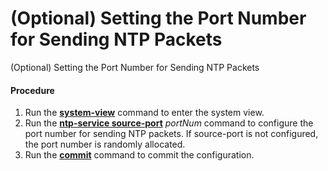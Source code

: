 (Optional) Setting the Port Number for Sending NTP Packets
==========================================================

(Optional) Setting the Port Number for Sending NTP Packets

#### Procedure

1. Run the [**system-view**](cmdqueryname=system-view) command to enter the system view.
2. Run the [**ntp-service source-port**](cmdqueryname=ntp-service+source-port) *portNum* command to configure the port number for sending NTP packets. If source-port is not configured, the port number is randomly allocated.
3. Run the [**commit**](cmdqueryname=commit) command to commit the configuration.